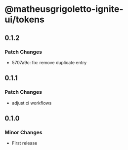 # @matheusgrigoletto-ignite-ui/tokens

## 0.1.2

### Patch Changes

- 5707a9c: fix: remove duplicate entry

## 0.1.1

### Patch Changes

- adjust ci workflows

## 0.1.0

### Minor Changes

- First release
